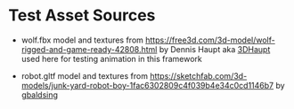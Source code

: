 # Test Asset Sources

* wolf.fbx model and textures from https://free3d.com/3d-model/wolf-rigged-and-game-ready-42808.html
  by Dennis Haupt aka [3DHaupt](3DHaupt.com) used here for testing animation in this framework

* robot.gltf model and textures from https://sketchfab.com/3d-models/junk-yard-robot-boy-1fac6302809c4f039b4e34c0cd1146b7 by [gbaldsing](http://www.junkyardrobotboy.com/)
